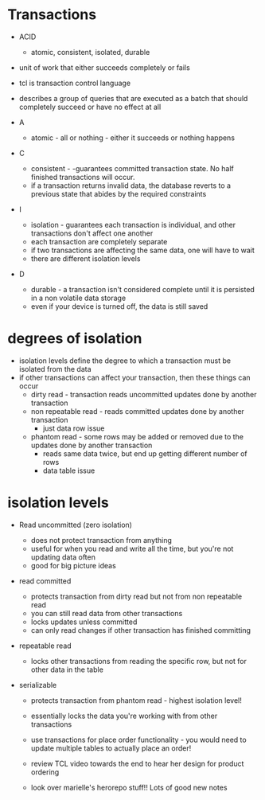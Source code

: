 # Transactions
- ACID
    - atomic, consistent, isolated, durable

- unit of work that either succeeds completely or fails
- tcl is transaction control language
- describes a group of queries that are executed as a batch that should completely succeed or have no effect at all

- A
    - atomic - all or nothing - either it succeeds or nothing happens
- C
    - consistent - -guarantees committed transaction state. No half finished transactions will occur.
    - if a transaction returns invalid data, the database reverts to a previous state that abides by the required constraints
- I
    - isolation - guarantees each transaction is individual, and other transactions don't affect one another
    - each transaction are completely separate
    - if two transactions are affecting the same data, one will have to wait
    - there are different isolation levels
- D
    - durable - a transaction isn't considered complete until it is persisted in a non volatile data storage
    - even if your device is turned off, the data is still saved

# degrees of isolation
- isolation levels define the degree to which a transaction must be isolated from the data
- if other transactions can affect your transaction, then these things can occur
    - dirty read - transaction reads uncommitted updates done by another transaction
    - non repeatable read - reads committed updates done by another transaction
        - just data row issue
    - phantom read - some rows may be added or removed due to the updates done by another transaction
        - reads same data twice, but end up getting different number of rows
        - data table issue
# isolation levels
- Read uncommitted (zero isolation)
    - does not protect transaction from anything
    - useful for when  you read and write all the time, but you're not updating data often
    - good for big picture ideas
- read committed
    - protects transaction from dirty read but not from non repeatable read
    - you can still read data from other transactions
    - locks updates unless committed
    - can only read changes if other transaction has finished committing
- repeatable read
    - locks other transactions from reading the specific row, but not for other data in the table

- serializable
    - protects transaction from phantom read - highest isolation level!
    - essentially locks the data you're working with from other transactions

    - use transactions for place order functionality - you would need to update multiple tables to actually place an order!
    - review TCL video towards the end to hear her design for product ordering
    - look over marielle's herorepo stuff!! Lots of good new notes